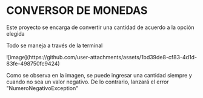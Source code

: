 <h1>CONVERSOR DE MONEDAS</h1>
<p>Este proyecto se encarga de convertir una cantidad de acuerdo a la opción elegida</p>
<p>Todo se maneja a través de la terminal</p>
![image](https://github.com/user-attachments/assets/1bd39de8-cf83-4d1d-83fe-498750fc9424)

<p>Como se observa en la imagen, se puede ingresar una cantidad siempre y cuando no sea un valor negativo. De lo contrario, lanzará el error "NumeroNegativoException"</p>

